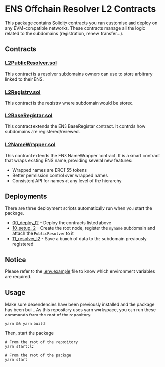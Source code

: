 # ENS Offchain Resolver L2 Contracts

This package contains Solidity contracts you can customise and deploy on any EVM-compatible networks. These contracts manage all the logic related to the subdomains (registration, renew, transfer...).

## Contracts

### [L2PublicResolver.sol](contracts/L2PublicResolver.sol)

This contract is a resolver subdomains owners can use to store arbitrary linked to their ENS.

### [L2Registry.sol](contracts/L2Registry.sol)

This contract is the registry where subdomain would be stored.

### [L2BaseRegistar.sol](contracts/L2BaseRegistar.sol)

This contract extends the ENS BaseRegistar contract. It controls how subdomains are registered/renewed.

### [L2NameWrapper.sol](contracts/L2NameWrapper.sol)

This contract extends the ENS NameWrapper contract. It is a smart contract that wraps existing ENS name, providing several new features:

- Wrapped names are ERC1155 tokens
- Better permission control over wrapped names
- Consistent API for names at any level of the hierarchy

## Deployments

There are three deployment scripts automatically run when you start the package.

- [00_deploy_l2](deploy/00_deploy_l2.js) - Deploy the contracts listed above
- [10_setup_l2](deploy/10_setup_l2.js) - Create the root node, register the `myname` subdomain and attach the `PublicResolver` to it
- [11_resolver_l2](deploy/11_resolver_l2.js) - Save a bunch of data to the subdomain previously registered

## Notice

Please refer to the [.env.example](/packages/l2/.env.example) file to know which environment variables are required.

## Usage

Make sure dependencies have been previously installed and the package has been built. As this repository uses yarn workspace, you can run these commands from the root of the repository.

```shell
yarn && yarn build
```

Then, start the package

```shell
# From the root of the repository
yarn start:l2

# From the root of the package
yarn start
```
